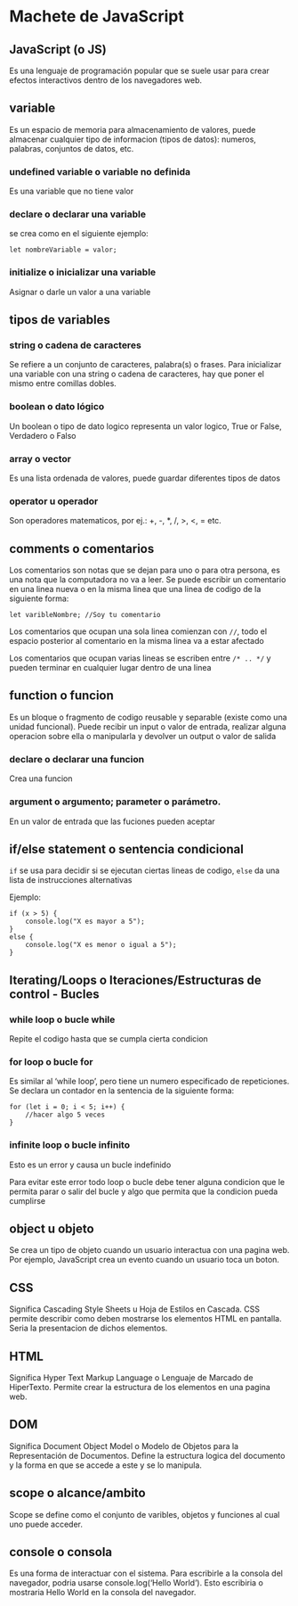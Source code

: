 # Machete de JavaScript

## JavaScript (o JS)
Es una lenguaje de programación popular que se suele usar para crear efectos interactivos dentro de los navegadores web.

## variable
Es un espacio de memoria para almacenamiento de valores, puede almacenar cualquier tipo de informacion (tipos de datos): numeros, palabras, conjuntos de datos, etc.

### undefined variable o variable no definida
Es una variable que no tiene valor

### declare o declarar una variable
se crea como en el siguiente ejemplo:
```
let nombreVariable = valor;
```
### initialize o inicializar una variable
Asignar o darle un valor a una variable

## tipos de variables
### string o cadena de caracteres
Se refiere a un conjunto de caracteres, palabra(s) o frases. Para inicializar una variable con una string o cadena de caracteres, hay que poner el mismo entre comillas dobles.

### boolean o dato lógico
Un boolean o tipo de dato logico representa un valor logico, True or False, Verdadero o Falso

### array o vector
Es una lista ordenada de valores, puede guardar diferentes tipos de datos

### operator u operador
Son operadores matematicos, por ej.: +, -, *, /, >, <, = etc.

## comments o comentarios
Los comentarios son notas que se dejan para uno o para otra persona, es una nota que la computadora no va a leer. Se puede escribir un comentario en una linea nueva o en la misma linea que una linea de codigo de la siguiente forma:
 
```
let varibleNombre; //Soy tu comentario
```

Los comentarios que ocupan una sola linea comienzan con `//`, todo el espacio posterior al comentario en la misma linea va a estar afectado

Los comentarios que ocupan varias lineas se escriben entre `/* .. */` y pueden terminar en cualquier lugar dentro de una linea

## function o funcion
Es un bloque o fragmento de codigo reusable y separable (existe como una unidad funcional). Puede recibir un input o valor de entrada, realizar alguna operacion sobre ella o manipularla y devolver un output o valor de salida

### declare o declarar una funcion
Crea una funcion

### argument o argumento; parameter o parámetro.
En un valor de entrada que las fuciones pueden aceptar

## if/else statement o sentencia condicional

`if` se usa para decidir si se ejecutan ciertas lineas de codigo, `else` da una lista de instrucciones alternativas

Ejemplo:
```
if (x > 5) {
    console.log("X es mayor a 5");
}
else {
    console.log("X es menor o igual a 5");
}

```
## Iterating/Loops o Iteraciones/Estructuras de control - Bucles

### while loop o bucle while
Repite el codigo hasta que se cumpla cierta condicion

### for loop o bucle for
Es similar al ‘while loop’, pero tiene un numero especificado de repeticiones. Se declara un contador en la sentencia de la siguiente forma:

```
for (let i = 0; i < 5; i++) {
    //hacer algo 5 veces
}
```

### infinite loop o bucle infinito
Esto es un error y causa un bucle indefinido

Para evitar este error todo loop o bucle debe tener alguna condicion que le permita parar o salir del bucle y algo que permita que la condicion pueda cumplirse

## object u objeto
Se crea un tipo de objeto cuando un usuario interactua con una pagina web. Por ejemplo, JavaScript crea un evento cuando un usuario toca un boton.
 
## CSS
Significa Cascading Style Sheets u Hoja de Estilos en Cascada. CSS permite describir como deben mostrarse los elementos HTML en pantalla. Seria la presentacion de dichos elementos.
 
## HTML
Significa Hyper Text Markup Language o Lenguaje de Marcado de HiperTexto. Permite crear la estructura de los elementos en una pagina web.
 
## DOM 
Significa Document Object Model o Modelo de Objetos para la Representación de Documentos. Define la estructura logica del documento y la forma en que se accede a este y se lo manipula.

## scope o alcance/ambito
Scope se define como el conjunto de varibles, objetos y funciones al cual uno puede acceder.

## console o consola
Es una forma de interactuar con el sistema. Para escribirle a la consola del navegador, podria usarse console.log(‘Hello World’). Esto escribiria o mostraria Hello World en la consola del navegador.
